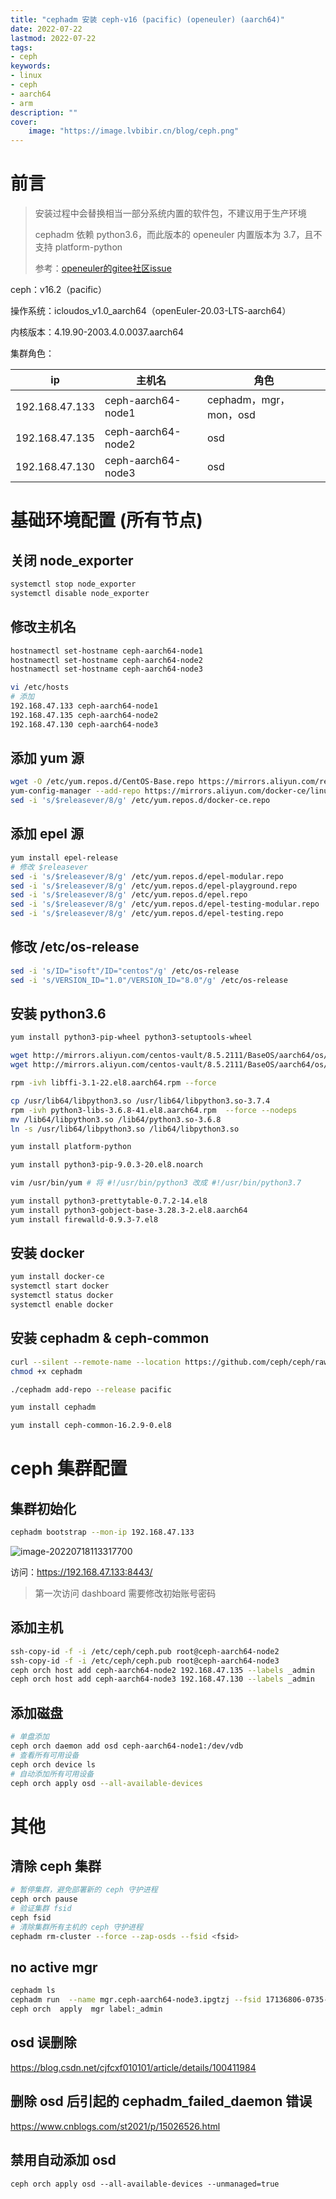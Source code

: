 ```yaml
---
title: "cephadm 安装 ceph-v16 (pacific) (openeuler) (aarch64)" 
date: 2022-07-22
lastmod: 2022-07-22
tags: 
- ceph
keywords:
- linux
- ceph
- aarch64
- arm
description: "" 
cover:
    image: "https://image.lvbibir.cn/blog/ceph.png" 
---
```


# 前言

> 安装过程中会替换相当一部分系统内置的软件包，不建议用于生产环境
>
> cephadm 依赖 python3.6，而此版本的 openeuler 内置版本为 3.7，且不支持 platform-python
>
> 参考：[openeuler的gitee社区issue](https://gitee.com/src-openeuler/python3/issues/I4J8RK?from=project-issue)

ceph：v16.2（pacific）

操作系统：icloudos_v1.0_aarch64（openEuler-20.03-LTS-aarch64）

内核版本：4.19.90-2003.4.0.0037.aarch64

集群角色：

| ip             | 主机名             | 角色                   |
| -------------- | ------------------ | ---------------------- |
| 192.168.47.133 | ceph-aarch64-node1 | cephadm，mgr，mon，osd |
| 192.168.47.135 | ceph-aarch64-node2 | osd                    |
| 192.168.47.130 | ceph-aarch64-node3 | osd                    |

# 基础环境配置 (所有节点)

## 关闭 node_exporter

```bash
systemctl stop node_exporter
systemctl disable node_exporter
```

## 修改主机名

```bash
hostnamectl set-hostname ceph-aarch64-node1
hostnamectl set-hostname ceph-aarch64-node2
hostnamectl set-hostname ceph-aarch64-node3

vi /etc/hosts
# 添加
192.168.47.133 ceph-aarch64-node1
192.168.47.135 ceph-aarch64-node2
192.168.47.130 ceph-aarch64-node3
```

## 添加 yum 源

```bash
wget -O /etc/yum.repos.d/CentOS-Base.repo https://mirrors.aliyun.com/repo/Centos-vault-8.5.2111.repo
yum-config-manager --add-repo https://mirrors.aliyun.com/docker-ce/linux/centos/docker-ce.repo
sed -i 's/$releasever/8/g' /etc/yum.repos.d/docker-ce.repo
```

## 添加 epel 源

```bash
yum install epel-release
# 修改 $releasever
sed -i 's/$releasever/8/g' /etc/yum.repos.d/epel-modular.repo
sed -i 's/$releasever/8/g' /etc/yum.repos.d/epel-playground.repo
sed -i 's/$releasever/8/g' /etc/yum.repos.d/epel.repo
sed -i 's/$releasever/8/g' /etc/yum.repos.d/epel-testing-modular.repo
sed -i 's/$releasever/8/g' /etc/yum.repos.d/epel-testing.repo
```

## 修改 /etc/os-release

```bash
sed -i 's/ID="isoft"/ID="centos"/g' /etc/os-release
sed -i 's/VERSION_ID="1.0"/VERSION_ID="8.0"/g' /etc/os-release
```

## 安装 python3.6

```bash
yum install python3-pip-wheel python3-setuptools-wheel

wget http://mirrors.aliyun.com/centos-vault/8.5.2111/BaseOS/aarch64/os/Packages/python3-libs-3.6.8-41.el8.aarch64.rpm
wget http://mirrors.aliyun.com/centos-vault/8.5.2111/BaseOS/aarch64/os/Packages/libffi-3.1-22.el8.aarch64.rpm

rpm -ivh libffi-3.1-22.el8.aarch64.rpm --force

cp /usr/lib64/libpython3.so /usr/lib64/libpython3.so-3.7.4
rpm -ivh python3-libs-3.6.8-41.el8.aarch64.rpm  --force --nodeps
mv /lib64/libpython3.so /lib64/python3.so-3.6.8
ln -s /usr/lib64/libpython3.so /lib64/libpython3.so

yum install platform-python

yum install python3-pip-9.0.3-20.el8.noarch

vim /usr/bin/yum # 将 #!/usr/bin/python3 改成 #!/usr/bin/python3.7

yum install python3-prettytable-0.7.2-14.el8
yum install python3-gobject-base-3.28.3-2.el8.aarch64
yum install firewalld-0.9.3-7.el8
```

## 安装 docker

```bash
yum install docker-ce
systemctl start docker
systemctl status docker
systemctl enable docker
```

## 安装 cephadm & ceph-common

```bash
curl --silent --remote-name --location https://github.com/ceph/ceph/raw/pacific/src/cephadm/cephadm
chmod +x cephadm

./cephadm add-repo --release pacific

yum install cephadm

yum install ceph-common-16.2.9-0.el8
```

# ceph 集群配置

## 集群初始化

```bash
cephadm bootstrap --mon-ip 192.168.47.133
```

![image-20220718113317700](https://image.lvbibir.cn/blog/image-20220718113317700.png)

访问：<https://192.168.47.133:8443/>

> 第一次访问 dashboard 需要修改初始账号密码

## 添加主机

```bash
ssh-copy-id -f -i /etc/ceph/ceph.pub root@ceph-aarch64-node2
ssh-copy-id -f -i /etc/ceph/ceph.pub root@ceph-aarch64-node3
ceph orch host add ceph-aarch64-node2 192.168.47.135 --labels _admin
ceph orch host add ceph-aarch64-node3 192.168.47.130 --labels _admin
```

## 添加磁盘

```bash
# 单盘添加
ceph orch daemon add osd ceph-aarch64-node1:/dev/vdb
# 查看所有可用设备
ceph orch device ls
# 自动添加所有可用设备
ceph orch apply osd --all-available-devices
```

# 其他

## 清除 ceph 集群

```bash
# 暂停集群，避免部署新的 ceph 守护进程
ceph orch pause
# 验证集群 fsid
ceph fsid
# 清除集群所有主机的 ceph 守护进程
cephadm rm-cluster --force --zap-osds --fsid <fsid>
```

## no active mgr

```bash
cephadm ls 
cephadm run  --name mgr.ceph-aarch64-node3.ipgtzj --fsid 17136806-0735-11ed-9c4f-52546f3387f3
ceph orch  apply  mgr label:_admin
```

## osd 误删除

<https://blog.csdn.net/cjfcxf010101/article/details/100411984>

## 删除 osd 后引起的 cephadm_failed_daemon 错误

<https://www.cnblogs.com/st2021/p/15026526.html>

## 禁用自动添加 osd

```textile
ceph orch apply osd --all-available-devices --unmanaged=true
```

